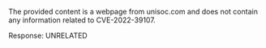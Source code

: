 The provided content is a webpage from unisoc.com and does not contain any information related to CVE-2022-39107.

Response: UNRELATED